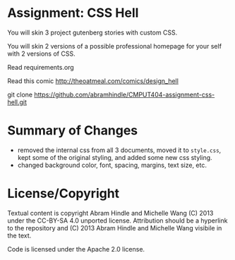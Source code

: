 Assignment: CSS Hell
====================

You will skin 3 project gutenberg stories with custom CSS.

You will skin 2 versions of a possible professional homepage for your
self with 2 versions of CSS.

Read requirements.org

Read this comic http://theoatmeal.com/comics/design_hell

git clone https://github.com/abramhindle/CMPUT404-assignment-css-hell.git

Summary of Changes 
=================
* removed the internal css from all 3 documents, moved it to `style.css`, kept some of the original styling, and added some new css styling.
* changed background color, font, spacing, margins, text size, etc.

License/Copyright
=================

Textual content is copyright Abram Hindle and Michelle Wang (C) 2013 under the CC-BY-SA
4.0 unported license. Attribution should be a hyperlink to the
repository and (C) 2013 Abram Hindle and Michelle Wang visibile in the text.

Code is licensed under the Apache 2.0 license.